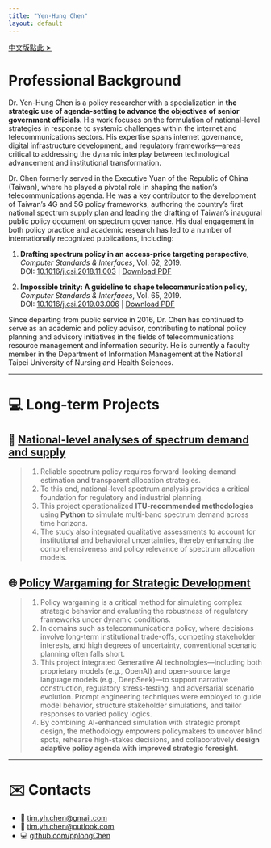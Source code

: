 ```yaml
---
title: "Yen-Hung Chen"
layout: default
---
```

[中文版點此 ➤](index_zh.html)

# Professional Background

Dr. Yen-Hung Chen is a policy researcher with a specialization in **the strategic use of agenda-setting to advance the objectives of senior government officials**. His work focuses on the formulation of national-level strategies in response to systemic challenges within the internet and telecommunications sectors. His expertise spans internet governance, digital infrastructure development, and regulatory frameworks—areas critical to addressing the dynamic interplay between technological advancement and institutional transformation.

Dr. Chen formerly served in the Executive Yuan of the Republic of China (Taiwan), where he played a pivotal role in shaping the nation’s telecommunications agenda. He was a key contributor to the development of Taiwan’s 4G and 5G policy frameworks, authoring the country’s first national spectrum supply plan and leading the drafting of Taiwan’s inaugural public policy document on spectrum governance. His dual engagement in both policy practice and academic research has led to a number of internationally recognized publications, including:

1. **Drafting spectrum policy in an access-price targeting perspective**, *Computer Standards & Interfaces*, Vol. 62, 2019.  
   DOI: [10.1016/j.csi.2018.11.003](https://doi.org/10.1016/j.csi.2018.11.003) \| [Download PDF](j.csi.2018.11.003.pdf)

2. **Impossible trinity: A guideline to shape telecommunication policy**, *Computer Standards & Interfaces*, Vol. 65, 2019.  
   DOI: [10.1016/j.csi.2019.03.006](https://doi.org/10.1016/j.csi.2019.03.006) \| [Download PDF](j.csi.2019.03.006.pdf)

Since departing from public service in 2016, Dr. Chen has continued to serve as an academic and policy advisor, contributing to national policy planning and advisory initiatives in the fields of telecommunications resource management and information security. He is currently a faculty member in the Department of Information Management at the National Taipei University of Nursing and Health Sciences.

---

# 💻 Long-term Projects

## 🔧 [National-level analyses of spectrum demand and supply](#)

> 1. Reliable spectrum policy requires forward-looking demand estimation and transparent allocation strategies.  
> 2. To this end, national-level spectrum analysis provides a critical foundation for regulatory and industrial planning.  
> 3. This project operationalized **ITU-recommended methodologies** using **Python** to simulate multi-band spectrum demand across time horizons.  
> 4. The study also integrated qualitative assessments to account for institutional and behavioral uncertainties, thereby enhancing the comprehensiveness and policy relevance of spectrum allocation models.

## 🌐 [Policy Wargaming for Strategic Development](#)

> 1. Policy wargaming is a critical method for simulating complex strategic behavior and evaluating the robustness of regulatory frameworks under dynamic conditions.  
> 2. In domains such as telecommunications policy, where decisions involve long-term institutional trade-offs, competing stakeholder interests, and high degrees of uncertainty, conventional scenario planning often falls short.  
> 3. This project integrated Generative AI technologies—including both proprietary models (e.g., OpenAI) and open-source large language models (e.g., DeepSeek)—to support narrative construction, regulatory stress-testing, and adversarial scenario evolution. Prompt engineering techniques were employed to guide model behavior, structure stakeholder simulations, and tailor responses to varied policy logics.  
> 4. By combining AI-enhanced simulation with strategic prompt design, the methodology empowers policymakers to uncover blind spots, rehearse high-stakes decisions, and collaboratively **design adaptive policy agenda with improved strategic foresight**.

---

# ✉️ Contacts

- 📧 [tim.yh.chen@gmail.com](mailto:tim.yh.chen@gmail.com)  
- 📧 [tim.yh.chen@outlook.com](mailto:tim.yh.chen@outlook.com)  
- 💻 [github.com/pplongChen](https://github.com/pplongChen)
